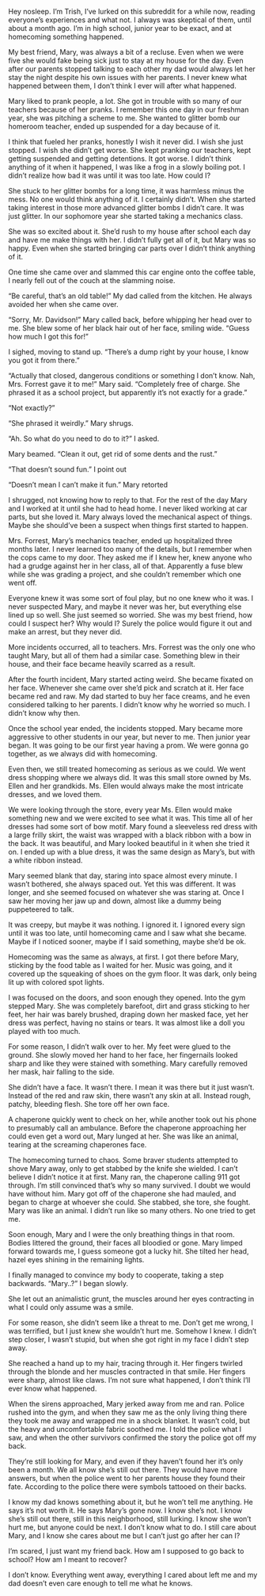 Hey nosleep. I’m Trish, I’ve lurked on this subreddit for a while now, reading everyone’s experiences and what not. I always was skeptical of them, until about a month ago. I’m in high school, junior year to be exact, and at homecoming something happened.

My best friend, Mary, was always a bit of a recluse. Even when we were five she would fake being sick just to stay at my house for the day. Even after our parents stopped talking to each other my dad would always let her stay the night despite his own issues with her parents. I never knew what happened between them, I don’t think I ever will after what happened.

Mary liked to prank people, a lot. She got in trouble with so many of our teachers because of her pranks. I remember this one day in our freshman year, she was pitching a scheme to me. She wanted to glitter bomb our homeroom teacher, ended up suspended for a day because of it.

I think that fueled her pranks, honestly I wish it never did. I wish she just stopped. I wish she didn’t get worse. She kept pranking our teachers, kept getting suspended and getting detentions. It got worse. I didn’t think anything of it when it happened, I was like a frog in a slowly boiling pot. I didn’t realize how bad it was until it was too late. How could I?

She stuck to her glitter bombs for a long time, it was harmless minus the mess. No one would think anything of it. I certainly didn’t. When she started taking interest in those more advanced glitter bombs I didn’t care. It was just glitter. In our sophomore year she started taking a mechanics class.

She was so excited about it. She’d rush to my house after school each day and have me make things with her. I didn’t fully get all of it, but Mary was so happy. Even when she started bringing car parts over I didn’t think anything of it.

One time she came over and slammed this car engine onto the coffee table, I nearly fell out of the couch at the slamming noise.

“Be careful, that’s an old table!” My dad called from the kitchen. He always avoided her when she came over.

“Sorry, Mr. Davidson!” Mary called back, before whipping her head over to me. She blew some of her black hair out of her face, smiling wide. “Guess how much I got this for!”

I sighed, moving to stand up. “There’s a dump right by your house, I know you got it from there.”

“Actually that closed, dangerous conditions or something I don’t know. Nah, Mrs. Forrest gave it to me!” Mary said. “Completely free of charge. She phrased it as a school project, but apparently it’s not exactly for a grade.”

“Not exactly?”

“She phrased it weirdly.” Mary shrugs.

“Ah. So what do you need to do to it?” I asked.

Mary beamed. “Clean it out, get rid of some dents and the rust.”

“That doesn’t sound fun.” I point out

“Doesn’t mean I can’t make it fun.” Mary retorted

I shrugged, not knowing how to reply to that. For the rest of the day Mary and I worked at it until she had to head home. I never liked working at car parts, but she loved it. Mary always loved the mechanical aspect of things. Maybe she should’ve been a suspect when things first started to happen.

Mrs. Forrest, Mary’s mechanics teacher, ended up hospitalized three months later. I never learned too many of the details, but I remember when the cops came to my door. They asked me if I knew her, knew anyone who had a grudge against her in her class, all of that. Apparently a fuse blew while she was grading a project, and she couldn’t remember which one went off.

Everyone knew it was some sort of foul play, but no one knew who it was. I never suspected Mary, and maybe it never was her, but everything else lined up so well. She just seemed so worried. She was my best friend, how could I suspect her? Why would I? Surely the police would figure it out and make an arrest, but they never did.

More incidents occurred, all to teachers. Mrs. Forrest was the only one who taught Mary, but all of them had a similar case. Something blew in their house, and their face became heavily scarred as a result.

After the fourth incident, Mary started acting weird. She became fixated on her face. Whenever she came over she’d pick and scratch at it. Her face became red and raw. My dad started to buy her face creams, and he even considered talking to her parents. I didn’t know why he worried so much. I didn’t know why then.

Once the school year ended, the incidents stopped. Mary became more aggressive to other students in our year, but never to me. Then junior year began. It was going to be our first year having a prom. We were gonna go together, as we always did with homecoming.

Even then, we still treated homecoming as serious as we could. We went dress shopping where we always did. It was this small store owned by Ms. Ellen and her grandkids. Ms. Ellen would always make the most intricate dresses, and we loved them.

We were looking through the store, every year Ms. Ellen would make something new and we were excited to see what it was. This time all of her dresses had some sort of bow motif. Mary found a sleeveless red dress with a large frilly skirt, the waist was wrapped with a black ribbon with a bow in the back. It was beautiful, and Mary looked beautiful in it when she tried it on. I ended up with a blue dress, it was the same design as Mary’s, but with a white ribbon instead.

Mary seemed blank that day, staring into space almost every minute. I wasn’t bothered, she always spaced out. Yet this was different. It was longer, and she seemed focused on whatever she was staring at. Once I saw her moving her jaw up and down, almost like a dummy being puppeteered to talk.

It was creepy, but maybe it was nothing. I ignored it. I ignored every sign until it was too late, until homecoming came and I saw what she became. Maybe if I noticed sooner, maybe if I said something, maybe she’d be ok.

Homecoming was the same as always, at first. I got there before Mary, sticking by the food table as I waited for her. Music was going, and it covered up the squeaking of shoes on the gym floor. It was dark, only being lit up with colored spot lights.

I was focused on the doors, and soon enough they opened. Into the gym stepped Mary. She was completely barefoot, dirt and grass sticking to her feet, her hair was barely brushed, draping down her masked face, yet her dress was perfect, having no stains or tears. It was almost like a doll you played with too much.

For some reason, I didn’t walk over to her. My feet were glued to the ground. She slowly moved her hand to her face, her fingernails looked sharp and like they were stained with something. Mary carefully removed her mask, hair falling to the side.

She didn’t have a face. It wasn’t there. I mean it was there but it just wasn’t. Instead of the red and raw skin, there wasn’t any skin at all. Instead rough, patchy, bleeding flesh. She tore off her own face.

A chaperone quickly went to check on her, while another took out his phone to presumably call an ambulance. Before the chaperone approaching her could even get a word out, Mary lunged at her. She was like an animal, tearing at the screaming chaperones face.

The homecoming turned to chaos. Some braver students attempted to shove Mary away, only to get stabbed by the knife she wielded. I can’t believe I didn’t notice it at first. Many ran, the chaperone calling 911 got through. I’m still convinced that’s why so many survived. I doubt we would have without him. Mary got off of the chaperone she had mauled, and began to charge at whoever she could. She stabbed, she tore, she fought. Mary was like an animal. I didn’t run like so many others. No one tried to get me.

Soon enough, Mary and I were the only breathing things in that room. Bodies littered the ground, their faces all bloodied or gone. Mary limped forward towards me, I guess someone got a lucky hit. She tilted her head, hazel eyes shining in the remaining lights.

I finally managed to convince my body to cooperate, taking a step backwards. “Mary..?” I began slowly.

She let out an animalistic grunt, the muscles around her eyes contracting in what I could only assume was a smile.

For some reason, she didn’t seem like a threat to me. Don’t get me wrong, I was terrified, but I just knew she wouldn’t hurt me. Somehow I knew. I didn’t step closer, I wasn’t stupid, but when she got right in my face I didn’t step away.

She reached a hand up to my hair, tracing through it. Her fingers twirled through the blonde and her muscles contracted in that smile. Her fingers were sharp, almost like claws. I’m not sure what happened, I don’t think I’ll ever know what happened.

When the sirens approached, Mary jerked away from me and ran. Police rushed into the gym, and when they saw me as the only living thing there they took me away and wrapped me in a shock blanket. It wasn’t cold, but the heavy and uncomfortable fabric soothed me. I told the police what I saw, and when the other survivors confirmed the story the police got off my back.

They’re still looking for Mary, and even if they haven’t found her it’s only been a month. We all know she’s still out there. They would have more answers, but when the police went to her parents house they found their fate. According to the police there were symbols tattooed on their backs.

I know my dad knows something about it, but he won’t tell me anything. He says it’s not worth it. He says Mary’s gone now. I know she’s not. I know she’s still out there, still in this neighborhood, still lurking. I know she won’t hurt me, but anyone could be next. I don’t know what to do. I still care about Mary, and I know she cares about me but I can’t just go after her can I?

I’m scared, I just want my friend back. How am I supposed to go back to school? How am I meant to recover?

I don’t know. Everything went away, everything I cared about left me and my dad doesn’t even care enough to tell me what he knows.